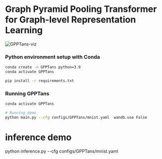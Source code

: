 # Graph Pyramid Pooling Transformer for Graph-level Representation Learning

![GPPTans-viz](./fig/https://github.com/Frank-qlu/GPPTrans/blob/main/fig/GPPTrans.png)

### Python environment setup with Conda

```bash
conda create -n GPPTans python=3.9
conda activate GPPTans

pip install -r requirements.txt

```


### Running GPPTans
```bash
conda activate GPPTans

# Running demo
python main.py --cfg configs/GPPTans/mnist.yaml  wandb.use False
```
# inference demo
python inference.py --cfg configs/GPPTans/mnist.yaml

